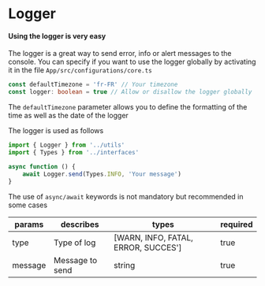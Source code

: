 # Logger

#### Using the logger is very easy

The logger is a great way to send error, info or alert messages to the console. You can specify if you want to use the logger globally by activating it in the file
`App/src/configurations/core.ts`

```ts
const defaultTimezone = 'fr-FR' // Your timezone
const logger: boolean = true // Allow or disallow the logger globally
```
The `defaultTimezone` parameter allows you to define the formatting of the time as well as the date of the logger

The logger is used as follows
```ts
import { Logger } from '../utils'
import { Types } from '../interfaces'

async function () {
    await Logger.send(Types.INFO, 'Your message')
}
```
The use of `async/await` keywords is not mandatory but recommended in some cases

| params   | describes                             | types                               | required |
| -------- | ------------------------------------- | ----------------------------------- | -------- |
| type     | Type of log                           | [WARN, INFO, FATAL, ERROR, SUCCES'] | true     |
| message  | Message to send                       | string                              | true     |
